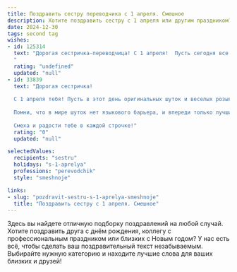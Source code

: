 ```yaml
---
title: Поздравить сестру переводчика с 1 апреля. Смешное
description: Хотите поздравить сестру с 1 апреля или другим праздником? Наш ИИ создаст незабываемое поздравление, а вы обязательно выделитесь среди других.  
date: 2024-12-30
tags: second tag
wishes:
- id: 125314
  text: "Дорогая сестричка-переводчица! С 1 апреля!  Пусть сегодня все твои переводы будут настолько безупречны, что даже самые закостенелые бюрократы будут от них в восторге… или, по крайней мере, сильно удивлены!  Желаю тебе дня, полного неожиданных, но приятных сюрпризов (и никакой работы с юридическими текстами!).  Будь здорова, весела и…  не попадайся на шутки сегодня! 😉
  "
  rating: "undefined"
  updated: "null"
- id: 33839
  text: "Дорогая сестричка!
  
  С 1 апреля тебя! Пусть в этот день оригинальных шуток и веселых розыгрышей будет столько, сколько переводов ты сделала за свою карьеру! Желаю, чтобы даже самые сложные языковые конструкции давались тебе легко, как шутки про \"как говорят коты в переводе на человеческий\". Пусть твоя жизнь будет насыщена яркими моментами и смехом, как переполненный словарь!
  
  Помни, что в мире шуток нет языкового барьера, и впереди только лучшие шутки, которые заставят смеяться даже твоих «друзей-переводоведов». Поздравляю тебя, мой талантливый переводчик и мастерица юмора!
  
  Смеха и радости тебе в каждой строчке!"
  rating: "0"
  updated: "null"

selectedValues:
  recipients: "sestru"
  holidays: "s-1-aprelya"
  professions: "perevodchik"
  style: "smeshnoje"

links:
- slug: "pozdravit-sestru-s-1-aprelya-smeshnoje"
  title: "Поздравить сестру с 1 апреля. Смешное"
---
```


Здесь вы найдете отличную подборку поздравлений на любой случай. 
Хотите поздравить друга с днём рождения, коллегу с профессиональным праздником или близких с Новым годом? У нас есть всё, чтобы сделать ваш поздравительный текст незабываемым. Выбирайте нужную категорию и находите лучшие слова для ваших близких и друзей!
